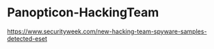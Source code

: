 # Panopticon-HackingTeam

https://www.securityweek.com/new-hacking-team-spyware-samples-detected-eset

